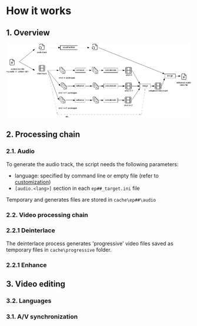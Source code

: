 # How it works


## 1. Overview

![overview](overview.png)



## 2. Processing chain<br/>

### 2.1. Audio
To generate the audio track, the script needs the following parameters:
- language: specified by command line or empty file (refer to [customization](customization.md))
- `[audio.<lang>]` section in each `ep##_target.ini` file

Temporary and generates files are stored in `cache\ep##\audio`

### 2.2. Video processing chain

### 2.2.1 Deinterlace<br/>
The deinterlace process generates 'progressive' video files saved as temporary files in `cache\progressive` folder.


### 2.2.1 Enhance<br/>


## 3. Video editing<br/>
### 3.2. Languages<br/>
### 3.1. A/V synchronization<br/>
